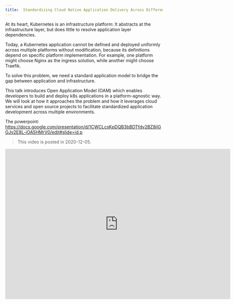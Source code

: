 ```yaml
---
title:  Standardizing Cloud Native Application Delivery Across Different Clouds
---
```


At its heart, Kubernetes is an infrastructure platform: It abstracts at the infrastructure layer, but does little to resolve application layer dependencies.

Today, a Kubernetes application cannot be defined and deployed uniformly across multiple platforms without modification, because its definitions depend on specific platform implementation. For example, one platform might choose Nginx as the ingress solution, while another might choose Traefik.

To solve this problem, we need a standard application model to bridge the gap between application and infrastructure.

This talk introduces Open Application Model (OAM) which enables developers to build and deploy k8s applications in a platform-agnostic way. We will look at how it approaches the problem and how it leverages cloud services and open source projects to facilitate standardized application development across multiple environments. 

The powerpoint: https://docs.google.com/presentation/d/1CWCLcsKpDQB3bBDTfdv2BZ8ilGGJv2E8L-iOA5HMrV0/edit#slide=id.p

> This video is posted in 2020-12-05.

<iframe width="720" height="480" src="https://www.youtube.com/embed/0yhVuBIbHcI" title="YouTube video player" frameborder="0" allow="accelerometer; autoplay; clipboard-write; encrypted-media; gyroscope; picture-in-picture" allowfullscreen></iframe>
